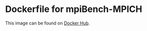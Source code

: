 # Dockerfile for mpiBench-MPICH
This image can be found on
[Docker Hub](https://hub.docker.com/r/vincentlabo/mpibench).